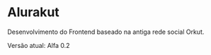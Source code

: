 # Alurakut

Desenvolvimento do Frontend baseado na antiga rede social Orkut.

Versão atual: Alfa 0.2